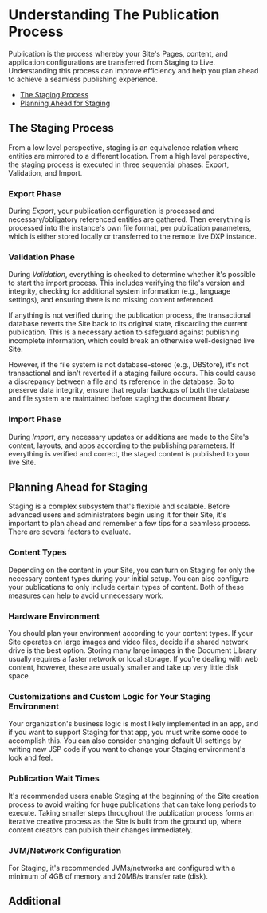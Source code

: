 # Understanding The Publication Process

Publication is the process whereby your Site's Pages, content, and application configurations are transferred from Staging to Live. Understanding this process can improve efficiency and help you plan ahead to achieve a seamless publishing experience.

* [The Staging Process](#the-staging-process)
* [Planning Ahead for Staging](#planning-ahead-for-staging)

## The Staging Process

From a low level perspective, staging is an equivalence relation where entities are mirrored to a different location. From a high level perspective, the staging process is executed in three sequential phases: Export, Validation, and Import.

### Export Phase

During *Export*, your publication configuration is processed and necessary/obligatory<!--w/c--> referenced entities are gathered. Then everything is processed into the instance's own file format, per publication parameters,<!--necessary clause?--> which is either stored locally or transferred to the remote live DXP instance.

### Validation Phase

During *Validation*, everything is checked to determine whether it's possible to start the import process. This includes verifying the file's version and integrity, checking for additional system information (e.g., language settings), and ensuring there is no missing content referenced. <!--awk, necessary wording?-->

If anything is not verified during the publication process, the transactional database reverts the Site back to its original state, discarding the current publication. This is a necessary action to safeguard against publishing incomplete information, which could break an otherwise well-designed live Site.

However, if the file system is not database-stored (e.g., DBStore), it's not transactional and isn't reverted if a staging failure occurs. This could cause a discrepancy between a file and its reference in the database. So to preserve data integrity, ensure that regular backups of both the database and file system are maintained before staging the document library.

### Import Phase

During *Import*, any necessary updates or additions are made to the Site's content, layouts, and apps according to the publishing parameters. If everything is verified and correct, the staged content is published to your live Site.

## Planning Ahead for Staging

Staging is a complex subsystem that's flexible and scalable. Before advanced users and administrators begin using it for their Site, it's important to plan ahead and remember a few tips for a seamless process. There are several factors to evaluate.

### Content Types

Depending on the content in your Site, you can turn on Staging for only the necessary content types during your initial setup. You can also configure your publications to only include certain types of content. Both of these measures can help to avoid unnecessary work.

### Hardware Environment

You should plan your environment according to your content types. If your Site operates on large images and video files, decide if a shared network drive is the best option. Storing many large images in the Document Library usually requires a faster network or local storage. If you're dealing with web content, however, these are usually smaller and take up very little disk space.

### Customizations and Custom Logic for Your Staging Environment

Your organization's business logic is most likely implemented in an app, and if you want to support Staging for that app, you must write some code to accomplish this. You can also consider changing default UI settings by writing new JSP code if you want to change your Staging environment's look and feel.

### Publication Wait Times

It's recommended users enable Staging at the beginning of the Site creation process to avoid waiting for huge publications that can take long periods to execute. Taking smaller steps throughout the publication process forms an iterative creative process as the Site is built from the ground up, where content creators can publish their changes immediately.

### JVM/Network Configuration

For Staging, it's recommended JVMs/networks are configured with a minimum of 4GB of memory and 20MB/s transfer rate (disk).

## Additional